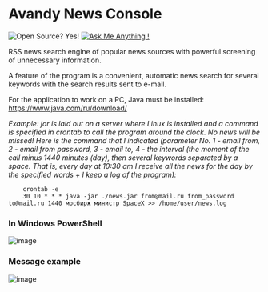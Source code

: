 # Avandy News Console
![Open Source? Yes!](https://badgen.net/badge/Open%20Source%20%3F/Yes%21/blue?icon=github)
[![Ask Me Anything !](https://img.shields.io/badge/Ask%20me-anything-1abc9c.svg)](https://avandy-news.ru/index-en.html)

RSS news search engine of popular news sources with powerful screening of unnecessary information.

A feature of the program is a convenient, automatic news search for several keywords with the search results sent to e-mail.

For the application to work on a PC, Java must be installed: https://www.java.com/ru/download/

*Example: jar is laid out on a server where Linux is installed and a command is specified in crontab to call the program around the clock. No news will be missed! Here is the command that I indicated (parameter No. 1 - email from, 2 - email from password, 3 - email to, 4 - the interval (the moment of the call minus 1440 minutes (day), then several keywords separated by a space. That is, every day at 10:30 am I receive all the news for the day by the specified words + I keep a log of the program):*

        crontab -e        
        30 10 * * * java -jar ./news.jar from@mail.ru from_password to@mail.ru 1440 мосбирж министр SpaceX >> /home/user/news.log

### In Windows PowerShell
![image](https://github.com/mrprogre/avandy-news-console/assets/45883640/6c3d9445-cadf-417b-9c3f-d6202a86901c)

### Message example
![image](https://github.com/mrprogre/avandy-news-console/assets/45883640/f820142b-486e-411e-879f-975354b60ba0)
